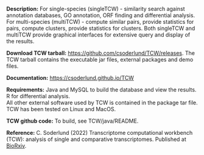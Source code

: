 **Description:** For single-species (singleTCW) - similarity search against annotation databases, GO annotation, 
ORF finding and differential analysis. For multi-species (multiTCW) - compute similar pairs, provide statistics for pairs, compute clusters, provide statistics for clusters. 
Both singleTCW and multiTCW provide graphical interfaces for extensive query and display of the results.

**Download TCW tarball:** https://github.com/csoderlund/TCW/releases.
The TCW tarball contains the executable jar files, external packages and demo files.

**Documentation:**  https://csoderlund.github.io/TCW

**Requirements:** Java and MySQL to build the database and view the results. R for differential analysis.  
All other external software used by TCW is contained in the package tar file. TCW has been tested on Linux and MacOS.

**TCW github code:** To build, see TCW/java/README.

**Reference:** C. Soderlund (2022) Transcriptome computational workbench (TCW): analysis of single and comparative transcriptomes. 
Published at [BioRxiv](https://www.biorxiv.org/content/10.1101/733311).